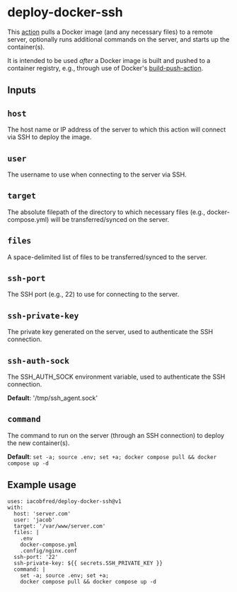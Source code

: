 # deploy-docker-ssh

This [action](https://docs.github.com/en/actions) pulls a Docker image (and any necessary files) to a remote server, optionally runs additional commands on the server, and starts up the container(s).

It is intended to be used _after_ a Docker image is built and pushed to a container registry, e.g., through use of Docker's [build-push-action](https://github.com/docker/build-push-action).

## Inputs

## `host`

The host name or IP address of the server to which this action will connect via SSH to deploy the image.

## `user`

The username to use when connecting to the server via SSH.

## `target`

The absolute filepath of the directory to which necessary files (e.g., docker-compose.yml) will be transferred/synced on the server.

## `files`

A space-delimited list of files to be transferred/synced to the server.

## `ssh-port`

The SSH port (e.g., 22) to use for connecting to the server.

## `ssh-private-key`

The private key generated on the server, used to authenticate the SSH connection.

## `ssh-auth-sock`

The SSH_AUTH_SOCK environment variable, used to authenticate the SSH connection.

**Default**: '/tmp/ssh_agent.sock'

## `command`

The command to run on the server (through an SSH connection) to deploy the new container(s).

**Default**: `set -a; source .env; set +a; docker compose pull && docker compose up -d`

## Example usage

```
uses: iacobfred/deploy-docker-ssh@v1
with:
  host: 'server.com'
  user: 'jacob'
  target: '/var/www/server.com'
  files: |
    .env
    docker-compose.yml
    .config/nginx.conf
  ssh-port: '22'
  ssh-private-key: ${{ secrets.SSH_PRIVATE_KEY }}
  command: |
    set -a; source .env; set +a;
    docker compose pull && docker compose up -d
```
